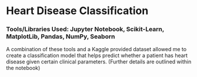 # Heart Disease Classification

### Tools/Libraries Used: Jupyter Notebook, Scikit-Learn, MatplotLib, Pandas, NumPy, Seaborn

A combination of these tools and a Kaggle provided dataset allowed me to create a classification model that helps predict whether a patient has heart disease given certain clinical parameters. (Further details are outlined within the notebook)
